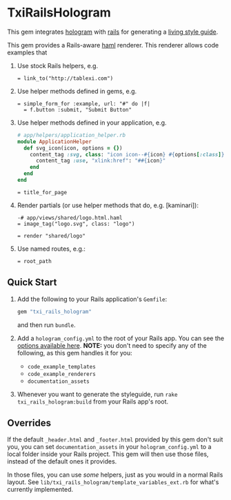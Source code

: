 # TxiRailsHologram

This gem integrates [hologram](https://github.com/trulia/hologram) with [rails](https://github.com/rails/rails) for generating a [living style guide](http://alistapart.com/article/creating-style-guides).

This gem provides a Rails-aware [haml](http://haml.info/) renderer. This renderer allows code examples that

1. Use stock Rails helpers, e.g.

    ```haml
    = link_to("http://tablexi.com")
    ```

2. Use helper methods defined in gems, e.g.

    ```haml
    = simple_form_for :example, url: "#" do |f|
      = f.button :submit, "Submit Button"
    ```

3. Use helper methods defined in your application, e.g.

    ```ruby
    # app/helpers/application_helper.rb
    module ApplicationHelper
      def svg_icon(icon, options = {})
        content_tag :svg, class: "icon icon--#{icon} #{options[:class]}", viewBox: "0 0 100 100" do
          content_tag :use, "xlink:href": "##{icon}"
        end
      end
    end
    ```

    ```haml
    = title_for_page
    ```

4. Render partials (or use helper methods that do, e.g. [kaminari]):

    ```haml
    -# app/views/shared/logo.html.haml
    = image_tag("logo.svg", class: "logo")
    ```

    ```haml
    = render "shared/logo"
    ```

5. Use named routes, e.g.:

    ```haml
    = root_path
    ```

## Quick Start

1. Add the following to your Rails application's `Gemfile`:

    ```ruby
    gem "txi_rails_hologram"
    ```

    and then run  `bundle`.

2. Add a `hologram_config.yml` to the root of your Rails app. You can see the [options available here](https://github.com/trulia/hologram#creating-a-yaml-config-file). **NOTE:** you don't need to specify any of the following, as this gem handles it for you:

    - `code_example_templates`
    - `code_example_renderers`
    - `documentation_assets`

3. Whenever you want to generate the styleguide, run `rake txi_rails_hologram:build` from your Rails app's root.

## Overrides

If the default `_header.html` and `_footer.html` provided by this gem don't suit you, you can set `documentation_assets` in your `hologram_config.yml` to a local folder inside your Rails project. This gem will then use those files, instead of the default ones it provides.

In those files, you can use _some_ helpers, just as you would in a normal Rails layout. See `lib/txi_rails_hologram/template_variables_ext.rb` for what's currently implemented.

